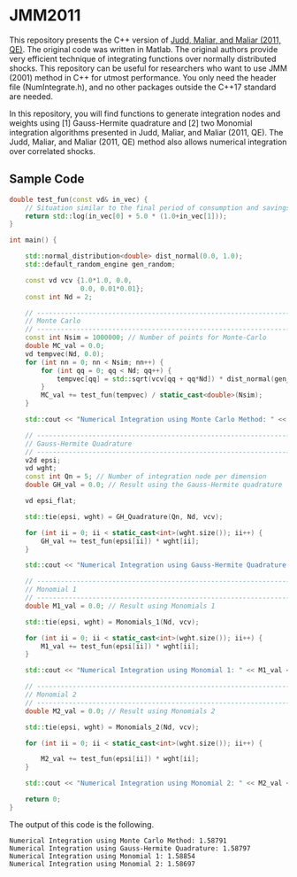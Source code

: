 # JMM2011
This repository presents the C++ version of [Judd, Maliar, and Maliar (2011, QE)](https://onlinelibrary.wiley.com/doi/abs/10.3982/QE14). The original code was written in Matlab. The original authors provide very efficient technique of integrating functions over normally distributed shocks. This repository can be useful for researchers who want to use JMM (2001) method in C++ for utmost performance. You only need the header file (NumIntegrate.h), and no other packages outside the C++17 standard are needed.

In this repository, you will find functions to generate integration nodes and weights using [1] Gauss-Hermite quadrature and [2] two Monomial integration algorithms presented in Judd, Maliar, and Maliar (2011, QE). The Judd, Maliar, and Maliar (2011, QE) method also allows numerical integration over correlated shocks.

## Sample Code
```cpp
double test_fun(const vd& in_vec) {
    // Situation similar to the final period of consumption and savings problem
    return std::log(in_vec[0] + 5.0 * (1.0+in_vec[1]));
}

int main() {

    std::normal_distribution<double> dist_normal(0.0, 1.0);
    std::default_random_engine gen_random;

    const vd vcv {1.0*1.0, 0.0,
                  0.0, 0.01*0.01};
    const int Nd = 2;

    // -----------------------------------------------------------------------------------------------------------------
    // Monte Carlo
    // -----------------------------------------------------------------------------------------------------------------
    const int Nsim = 1000000; // Number of points for Monte-Carlo
    double MC_val = 0.0;
    vd tempvec(Nd, 0.0);
    for (int nn = 0; nn < Nsim; nn++) {
        for (int qq = 0; qq < Nd; qq++) {
            tempvec[qq] = std::sqrt(vcv[qq + qq*Nd]) * dist_normal(gen_random);
        }
        MC_val += test_fun(tempvec) / static_cast<double>(Nsim);
    }

    std::cout << "Numerical Integration using Monte Carlo Method: " << MC_val <<"\n";

    // -----------------------------------------------------------------------------------------------------------------
    // Gauss-Hermite Quadrature
    // -----------------------------------------------------------------------------------------------------------------
    v2d epsi;
    vd wght;
    const int Qn = 5; // Number of integration node per dimension
    double GH_val = 0.0; // Result using the Gauss-Hermite quadrature

    vd epsi_flat;

    std::tie(epsi, wght) = GH_Quadrature(Qn, Nd, vcv);

    for (int ii = 0; ii < static_cast<int>(wght.size()); ii++) {
        GH_val += test_fun(epsi[ii]) * wght[ii];
    }

    std::cout << "Numerical Integration using Gauss-Hermite Quadrature: " << GH_val <<"\n";

    // -----------------------------------------------------------------------------------------------------------------
    // Monomial 1
    // -----------------------------------------------------------------------------------------------------------------
    double M1_val = 0.0; // Result using Monomials 1

    std::tie(epsi, wght) = Monomials_1(Nd, vcv);

    for (int ii = 0; ii < static_cast<int>(wght.size()); ii++) {
        M1_val += test_fun(epsi[ii]) * wght[ii];
    }

    std::cout << "Numerical Integration using Monomial 1: " << M1_val <<"\n";

    // -----------------------------------------------------------------------------------------------------------------
    // Monomial 2
    // -----------------------------------------------------------------------------------------------------------------
    double M2_val = 0.0; // Result using Monomials 2

    std::tie(epsi, wght) = Monomials_2(Nd, vcv);

    for (int ii = 0; ii < static_cast<int>(wght.size()); ii++) {

        M2_val += test_fun(epsi[ii]) * wght[ii];
    }

    std::cout << "Numerical Integration using Monomial 2: " << M2_val <<"\n";

	return 0;
}
```

The output of this code is the following.
```
Numerical Integration using Monte Carlo Method: 1.58791
Numerical Integration using Gauss-Hermite Quadrature: 1.58797
Numerical Integration using Monomial 1: 1.58854
Numerical Integration using Monomial 2: 1.58697

```
